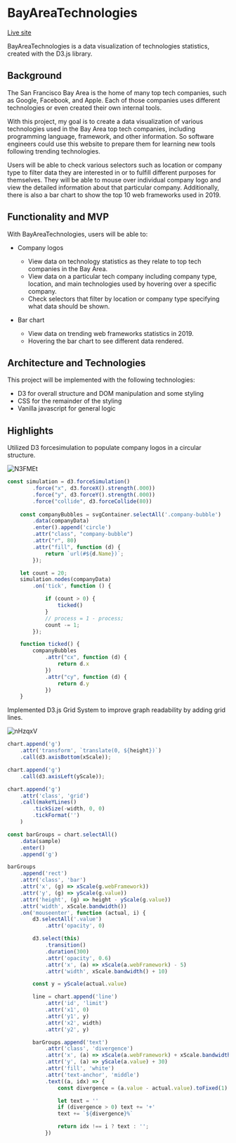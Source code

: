 # BayAreaTechnologies

[Live site](https://linlinliu03.github.io/BayAreaTechnologies/)

BayAreaTechnologies is a data visualization of technologies statistics, created with the D3.js library.

## Background

The San Francisco Bay Area is the home of many top tech companies, such as Google, Facebook, and Apple. Each of those companies uses different technologies or even created their own internal tools.

With this project, my goal is to create a data visualization of various technologies used in the Bay Area top tech companies, including programming language, framework, and other information. So software engineers could use this website to prepare them for learning new tools following trending technologies.

Users will be able to check various selectors such as location or company type to filter data they are interested in or to fulfill different purposes for themselves. They will be able to mouse over individual company logo and view the detailed information about that particular company. Additionally, there is also a bar chart to show the top 10 web frameworks used in 2019.

## Functionality and MVP

With BayAreaTechnologies, users will be able to:

* Company logos
  * View data on technology statistics as they relate to top tech companies in the Bay Area.
  * View data on a particular tech company including company type, location, and main technologies used by hovering over a       specific company.
  * Check selectors that filter by location or company type specifying what data should be shown.

* Bar chart
  * View data on trending web frameworks statistics in 2019.
  * Hovering the bar chart to see different data rendered.

## Architecture and Technologies

This project will be implemented with the following technologies:

* D3 for overall structure and DOM manipulation and some styling
* CSS for the remainder of the styling
* Vanilla javascript for general logic

## Highlights

Utilized D3 forcesimulation to populate company logos in a circular structure.

![N3FMEt](https://user-images.githubusercontent.com/53238880/74699105-a6a4c200-51b4-11ea-9f99-4db33226d01c.gif)

```Javascript
const simulation = d3.forceSimulation()
        .force("x", d3.forceX().strength(.000))
        .force("y", d3.forceY().strength(.000))
        .force("collide", d3.forceCollide(80))
    
    const companyBubbles = svgContainer.selectAll('.company-bubble')
        .data(companyData)
        .enter().append('circle')
        .attr("class", "company-bubble")
        .attr("r", 80)
        .attr("fill", function (d) {
            return `url(#${d.Name})`;
        });

    let count = 20;
    simulation.nodes(companyData)
        .on('tick', function () {

            if (count > 0) {
                ticked()
            }
            // process = 1 - process;
            count -= 1;
        });

    function ticked() {
        companyBubbles
            .attr("cx", function (d) {
                return d.x
            })
            .attr("cy", function (d) {
                return d.y
            })
    }
 ```

Implemented D3.js Grid System to improve graph readability by adding grid lines.

![nHzqxV](https://user-images.githubusercontent.com/53238880/74699345-4bbf9a80-51b5-11ea-85d2-eb4c14320d81.gif)

```javascript
chart.append('g')
    .attr('transform', `translate(0, ${height})`)
    .call(d3.axisBottom(xScale));

chart.append('g')
    .call(d3.axisLeft(yScale));

chart.append('g')
    .attr('class', 'grid')
    .call(makeYLines()
        .tickSize(-width, 0, 0)
        .tickFormat('')
    )

const barGroups = chart.selectAll()
    .data(sample)
    .enter()
    .append('g')

barGroups
    .append('rect')
    .attr('class', 'bar')
    .attr('x', (g) => xScale(g.webFramework))
    .attr('y', (g) => yScale(g.value))
    .attr('height', (g) => height - yScale(g.value))
    .attr('width', xScale.bandwidth())
    .on('mouseenter', function (actual, i) {
        d3.selectAll('.value')
            .attr('opacity', 0)

        d3.select(this)
            .transition()
            .duration(300)
            .attr('opacity', 0.6)
            .attr('x', (a) => xScale(a.webFramework) - 5)
            .attr('width', xScale.bandwidth() + 10)

        const y = yScale(actual.value)

        line = chart.append('line')
            .attr('id', 'limit')
            .attr('x1', 0)
            .attr('y1', y)
            .attr('x2', width)
            .attr('y2', y)

        barGroups.append('text')
            .attr('class', 'divergence')
            .attr('x', (a) => xScale(a.webFramework) + xScale.bandwidth() / 2)
            .attr('y', (a) => yScale(a.value) + 30)
            .attr('fill', 'white')
            .attr('text-anchor', 'middle')
            .text((a, idx) => {
                const divergence = (a.value - actual.value).toFixed(1)

                let text = ''
                if (divergence > 0) text += '+'
                text += `${divergence}%`

                return idx !== i ? text : '';
            })
 ```
